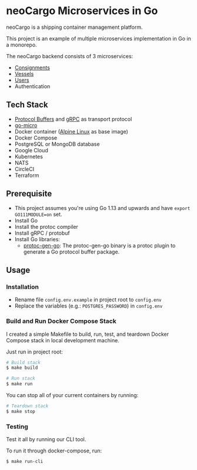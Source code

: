 # neoCargo Microservices in Go

neoCargo is a shipping container management platform.

This project is an example of multiple microservices implementation in Go in a monorepo.

The neoCargo backend consists of 3 microservices:

- [Consignments](./neocargo-service-shipment)
- [Vessels](./neocargo-service-vessel)
- [Users](./neocargo-service-user)
- Authentication

## Tech Stack

- [Protocol Buffers](https://developers.google.com/protocol-buffers) and [gRPC](https://grpc.io/) as transport protocol
- [go-micro](https://micro.mu/)
- Docker container ([Alpine Linux](https://alpinelinux.org/about/) as base image)
- Docker Compose
- PostgreSQL or MongoDB database
- Google Cloud
- Kubernetes
- NATS
- CircleCI
- Terraform

## Prerequisite

- This project assumes you're using Go 1.13 and upwards and have `export GO111MODULE=on` set.
- Install Go
- Install the protoc compiler
- Install gRPC / protobuf
- Install Go libraries:
    - [protoc-gen-go](https://pkg.go.dev/github.com/golang/protobuf/protoc-gen-go): The protoc-gen-go binary is a protoc plugin to generate a Go protocol buffer package.

## Usage

### Installation

- Rename file `config.env.example` in project root to `config.env`
- Replace the variables (e.g.: `POSTGRES_PASSWORD`) in `config.env`

### Build and Run Docker Compose Stack

I created a simple Makefile to build, run, test, and teardown Docker Compose
stack in local development machine.

Just run in project root:

```sh
# Build stack
$ make build

# Run stack
$ make run
```

You can stop all of your current containers by running:

```sh
# Teardown stack
$ make stop
```

### Testing

Test it all by running our CLI tool.

To run it through docker-compose, run:

```sh
$ make run-cli
```
